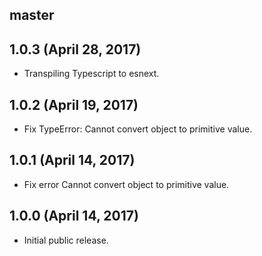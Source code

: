 ## master


## 1.0.3 (April 28, 2017)

* Transpiling Typescript to esnext.

## 1.0.2 (April 19, 2017)

* Fix TypeError: Cannot convert object to primitive value.

## 1.0.1 (April 14, 2017)

* Fix error Cannot convert object to primitive value.

## 1.0.0 (April 14, 2017)

* Initial public release.
